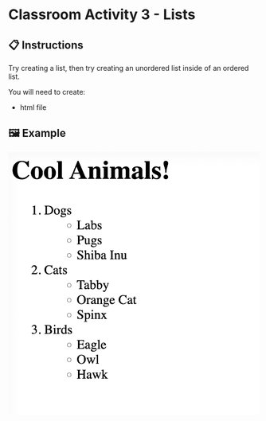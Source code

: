 # Classroom Activity 3 - Lists

## 📋 Instructions

Try creating a list, then try creating an unordered list inside of an ordered list.

You will need to create:
- html file

## 🖼️ Example
![](../../../Assets/HTML/lists.png)